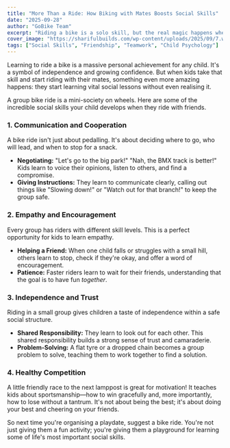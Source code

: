 ```yaml
---
title: "More Than a Ride: How Biking with Mates Boosts Social Skills"
date: "2025-09-28"
author: "GoBike Team"
excerpt: "Riding a bike is a solo skill, but the real magic happens when kids ride together. Discover how hitting the bike path with friends helps children develop crucial social skills for life."
cover_image: "https://sharifulbuilds.com/wp-content/uploads/2025/09/7.webp"
tags: ["Social Skills", "Friendship", "Teamwork", "Child Psychology"]
---
```


Learning to ride a bike is a massive personal achievement for any child. It's a symbol of independence and growing confidence. But when kids take that skill and start riding with their mates, something even more amazing happens: they start learning vital social lessons without even realising it.

A group bike ride is a mini-society on wheels. Here are some of the incredible social skills your child develops when they ride with friends.

### 1. Communication and Cooperation

A bike ride isn't just about pedalling. It's about deciding where to go, who will lead, and when to stop for a snack.
- **Negotiating:** "Let's go to the big park!" "Nah, the BMX track is better!" Kids learn to voice their opinions, listen to others, and find a compromise.
- **Giving Instructions:** They learn to communicate clearly, calling out things like "Slowing down!" or "Watch out for that branch!" to keep the group safe.

### 2. Empathy and Encouragement

Every group has riders with different skill levels. This is a perfect opportunity for kids to learn empathy.
- **Helping a Friend:** When one child falls or struggles with a small hill, others learn to stop, check if they're okay, and offer a word of encouragement.
- **Patience:** Faster riders learn to wait for their friends, understanding that the goal is to have fun *together*.

### 3. Independence and Trust

Riding in a small group gives children a taste of independence within a safe social structure.
- **Shared Responsibility:** They learn to look out for each other. This shared responsibility builds a strong sense of trust and camaraderie.
- **Problem-Solving:** A flat tyre or a dropped chain becomes a group problem to solve, teaching them to work together to find a solution.

### 4. Healthy Competition

A little friendly race to the next lamppost is great for motivation! It teaches kids about sportsmanship—how to win gracefully and, more importantly, how to lose without a tantrum. It's not about being the best; it's about doing your best and cheering on your friends.

So next time you're organising a playdate, suggest a bike ride. You're not just giving them a fun activity; you're giving them a playground for learning some of life's most important social skills.